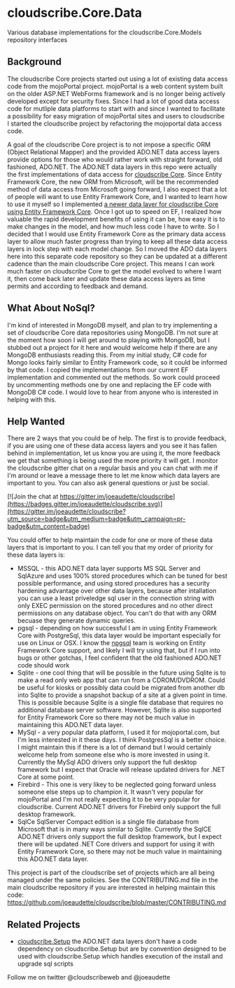 # cloudscribe.Core.Data
Various database implementations for the cloudscribe.Core.Models repository interfaces

## Background

The cloudscribe Core projects started out using a lot of existing data access code from the mojoPortal project. mojoPortal is a web content system built on the older ASP.NET WebForms framework and is no longer being actively developed except for security fixes. Since I had a lot of good data access code for mutliple data platforms to start with and since I wanted to facilitate a possibility for easy migration of mojoPortal sites and users to cloudscribe I started the cloudscribe project by refactoring the mojoportal data access code.

A goal of the cloudscribe Core project is to not impose a specific ORM (Object Relational Mapper) and the provided ADO.NET data access layers provide options for those who would rather work with straight forward, old fashioned, ADO.NET. The ADO.NET data layers in this repo were actually the first implementations of data access for [cloudscribe Core](https://github.com/joeaudette/cloudscribe). Since Entity Framework Core, the new ORM from Microsoft, will be the recommended method of data access from Microsoft going forward, I also expect that a lot of people will want to use Entity Framework Core, and I wanted to learn how to use it myself so I implemented [a newer data layer for cloudscribe Core using Entity Framework Core](https://github.com/joeaudette/cloudscribe/tree/master/src/cloudscribe.Core.Repositories.EF). Once I got up to speed on EF, I realized how valuable the rapid development benefits of using it can be, how easy it is to make changes in the model, and how much less code I have to write. So I decided that I would use Entity Framework Core as the primary data access layer to allow much faster progress than trying to keep all these data access layers in lock step with each model change. So I moved the ADO data layers here into this separate code repository so they can be updated at a different cadence than the main cloudscribe Core project. This means I can work much faster on cloudscribe Core to get the model evolved to where I want it, then come back later and update these data access layers as time permits and according to feedback and demand.

## What About NoSql?

I'm kind of interested in MongoDB myself, and plan to try implementing a set of cloudscribe Core data repositories using MongoDB. I'm not sure at the moment how soon I will get around to playing with MongoDB, but I stubbed out a project for it here and would welcome help if there are any MongoDB enthusiasts reading this. From my initial study, C# code for Mongo looks fairly similar to Entity Framework code, so it could be informed by that code. I copied the implementations from our current EF implementation and commented out the methods. So work could proceed by uncommenting methods one by one and replacing the EF code with MongoDB C# code. I would love to hear from anyone who is interested in helping with this.

## Help Wanted

There are 2 ways that you could be of help. The first is to provide feedback, if you are using one of these data access layers and you see it has fallen behind in implementation, let us know you are using it, the more feedback we get that something is being used the more priority it will get. I monitor the cloudscribe gitter chat on a regular basis and you can chat with me if I'm around or leave a message there to let me know which data layers are important to you. You can also ask general questions or just be social.

[![Join the chat at https://gitter.im/joeaudette/cloudscribe](https://badges.gitter.im/joeaudette/cloudscribe.svg)](https://gitter.im/joeaudette/cloudscribe?utm_source=badge&utm_medium=badge&utm_campaign=pr-badge&utm_content=badge)

You could offer to help maintain the code for one or more of these data layers that is important to you. I can tell you that my order of priority for these data layers is:

*  MSSQL - this ADO.NET data layer supports MS SQL Server and SqlAzure and uses 100% stored procedures which can be tuned for best possible performance, and using stored procedures has a security hardening advantage over other data layers, because after intallation you can use a least priveledge sql user in the connection string with only EXEC permission on the stored procedures and no other direct permissions on any database object. You can't do that with any ORM becuase they generate dynamic queries.
*  pgsql - depending on how successful I am in using Entity Framework Core with PostgreSql, this data layer would be important especially for use on Linux or OSX. I know the [npgsql](https://github.com/npgsql/npgsql) team is working on Entity Framework Core support, and likely I will try using that, but if I run into bugs or other gotchas, I feel confident that the old fashioned ADO.NET code should work
*  Sqlite - one cool thing that will be possible in the future using Sqlite is to make a read only web app that can run from a CDROM/DVDROM. Could be useful for kiosks or possibly data could be migrated from another db into Sqlite to provide a snapshot backup of a site at a given point in time. This is possible because Sqlite is a single file database that requires no additional database server software. However, Sqlite is also supported for Entity Framework Core so there may not be much value in maintaining this ADO.NET data layer.
*  MySql - a very popular data platform, I used it for mojoportal.com, but I'm less interested in it these days. I think PostgresSql is a better choice. I might maintain this if there is a lot of demand but I would certainly welcome help from someone else who is more invested in using it. Currently the MySql ADO drivers only support the full desktop framework but I expect that Oracle will release updated drivers for .NET Core at some point.
*  Firebird - This one is very likey to be neglected going forward unless someone else steps up to champion it. It wasn't very popular for mojoPortal and I'm not really expecting it to be very popular for cloudscribe. Current ADO.NET drivers for Firebird only support the full desktop framework.
*  SqlCe SqlServer Compact edition is a single file database from Microsoft that is in many ways similar to Sqlite. Currently the SqlCE ADO.NET drivers only support the full desktop framework, but I expect there will be updated .NET Core drivers and support for using it with Entity Framework Core, so there may not be much value in maintaining this ADO.NET data layer.

This project is part of the cloudscribe set of projects which are all being managed under the same policies.
See the CONTRIBUTING.md file in the main cloudscribe repository if you are interested in helping maintain this code:
https://github.com/joeaudette/cloudscribe/blob/master/CONTRIBUTING.md

## Related Projects

*  [cloudscribe.Setup](https://github.com/joeaudette/cloudscribe.Setup) the ADO.NET data layers don't have a code dependency on cloudscribe.Setup but are by convention designed to be used with cloudscribe.Setup which handles execution of the install and upgrade sql scripts
 
Follow me on twitter @cloudscribeweb and @joeaudette
